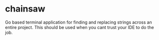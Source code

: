 # chainsaw
Go based terminal application for finding and replacing strings across an entire project. This should be used when you cant trust your IDE to do the job.
